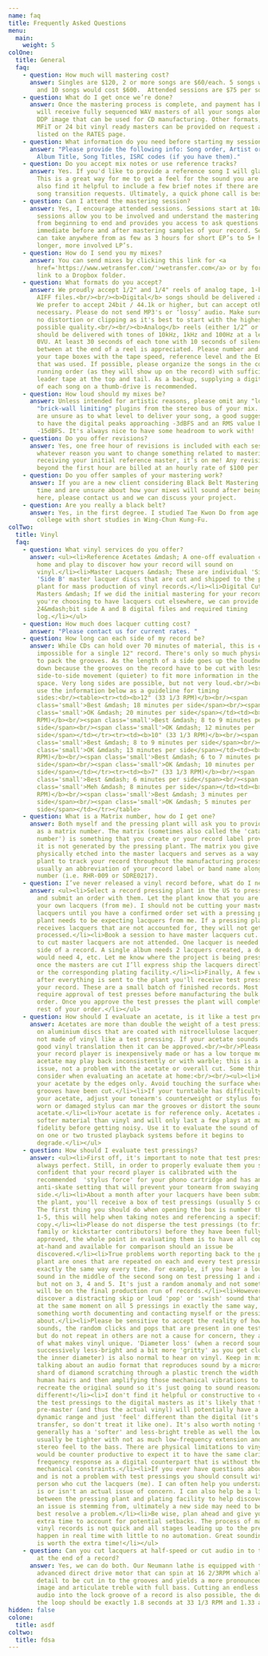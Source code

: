 ```yaml
---
name: faq
title: Frequently Asked Questions
menu:
  main:
    weight: 5
colOne:
  title: General
  faq:
    - question: How much will mastering cost?
      answer: Singles are $120, 2 or more songs are $60/each. 5 songs would cost $300
        and 10 songs would cost $600.  Attended sessions are $75 per song.
    - question: What do I get once we’re done?
      answer: Once the mastering process is complete, and payment has been made, you
        will receive fully sequenced WAV masters of all your songs along with a
        DDP image that can be used for CD manufacturing. Other formats, such as
        MFiT or 24 bit vinyl ready masters can be provided on request and are
        listed on the RATES page.
    - question: What information do you need before starting my session?
      answer: "Please provide the following info: Song order, Artist or Band name,
        Album Title, Song Titles, ISRC codes (if you have them)."
    - question: Do you accept mix notes or use reference tracks?
      answer: Yes. If you'd like to provide a reference song I will gladly accept it.
        This is a great way for me to get a feel for the sound you are after. I
        also find it helpful to include a few brief notes if there are specific
        song transition requests. Ultimately, a quick phone call is best.
    - question: Can I attend the mastering session?
      answer: Yes, I encourage attended sessions. Sessions start at 10am. Attended
        sessions allow you to be involved and understand the mastering process
        from beginning to end and provides you access to ask questions and hear
        immediate before and after mastering samples of your record. Sessions
        can take anywhere from as few as 3 hours for short EP’s to 5+ hours for
        longer, more involved LP’s.
    - question: How do I send you my mixes?
      answer: You can send mixes by clicking this link for <a
        href='https://www.wetransfer.com/'>wetransfer.com</a> or by forwarding a
        link to a Dropbox folder.
    - question: What formats do you accept?
      answer: We proudly accept 1/2" and 1/4" reels of analog tape, 1-bit DSD, WAV or
        AIFF files.<br/><br/><b>Digital</b> songs should be delivered as Stereo.
        We prefer to accept 24bit / 44.1k or higher, but can accept others if
        necessary. Please do not send MP3's or ‘lossy’ audio. Make sure there is
        no distortion or clipping as it's best to start with the highest
        possible quality.<br/><br/><b>Analog</b> reels (either 1/2” or 1/4”)
        should be delivered with tones of 10kHz, 1kHz and 100Hz at a level of
        0VU. At least 30 seconds of each tone with 10 seconds of silence in
        between at the end of a reel is appreciated. Please number and label
        your tape boxes with the tape speed, reference level and the EQ standard
        that was used. If possible, please organize the songs in the correct
        running order (as they will show up on the record) with sufficient
        leader tape at the top and tail. As a backup, supplying a digital copy
        of each song on a thumb-drive is recommended.
    - question: How loud should my mixes be?
      answer: Unless intended for artistic reasons, please omit any "loudness" or
        "brick-wall limiting" plugins from the stereo bus of your mix. If you
        are unsure as to what level to deliver your song, a good suggestion is
        to have the digital peaks approaching -3dBFS and an RMS value below
        -15dBFS. It's always nice to have some headroom to work with!
    - question: Do you offer revisions?
      answer: Yes, one free hour of revisions is included with each session. If for
        whatever reason you want to change something related to mastering after
        receiving your initial reference master, it’s on me! Any revisions
        beyond the first hour are billed at an hourly rate of $100 per hour.
    - question: Do you offer samples of your mastering work?
      answer: If you are a new client considering Black Belt Mastering for the first
        time and are unsure about how your mixes will sound after being mastered
        here, please contact us and we can discuss your project.
    - question: Are you really a black belt?
      answer: Yes, in the first degree. I studied Tae Kwon Do from age 12 through
        college with short studies in Wing-Chun Kung-Fu.
colTwo:
  title: Vinyl
  faq:
    - question: What vinyl services do you offer?
      answer: <ul><li>Reference Acetates &mdash; A one-off evaluation cut you take
        home and play to discover how your record will sound on
        vinyl.</li><li>Master Lacquers &mdash; These are individual 'Side A' and
        'Side B' master lacquer discs that are cut and shipped to the pressing
        plant for mass production of vinyl records.</li><li>Digital Cutting
        Masters &mdash; If we did the initial mastering for your record and
        you're choosing to have lacquers cut elsewhere, we can provide the
        24&mdash;bit side A and B digital files and required timing
        log.</li></ul>
    - question: How much does lacquer cutting cost?
      answer: "Please contact us for current rates. "
    - question: How long can each side of my record be?
      answer: While CDs can hold over 70 minutes of material, this is essentially
        impossible for a single 12" record. There's only so much physical space
        to pack the grooves. As the length of a side goes up the loudness goes
        down because the grooves on the record have to be cut with less
        side-to-side movement (quieter) to fit more information in the allotted
        space. Very long sides are possible, but not very loud.<br/><br/>Please
        use the information below as a guideline for timing
        sides:<br/><table><tr><td><b>12" (33 1/3 RPM)</b><br/><span
        class='small'>Best &mdash; 18 minutes per side</span><br/><span
        class='small'>OK &mdash; 20 minutes per side</span></td><td><b>12" (45
        RPM)</b><br/><span class='small'>Best &mdash; 8 to 9 minutes per
        side</span><br/><span class='small'>OK &mdash; 12 minutes per
        side</span></td></tr><tr><td><b>10" (33 1/3 RPM)</b><br/><span
        class='small'>Best &mdash; 8 to 9 minutes per side</span><br/><span
        class='small'>OK &mdash; 13 minutes per side</span></td><td><b>10" (45
        RPM)</b><br/><span class='small'>Best &mdash; 6 to 7 minutes per
        side</span><br/><span class='small'>OK &mdash; 10 minutes per
        side</span></td></tr><tr><td><b>7" (33 1/3 RPM)</b><br/><span
        class='small'>Best &mdash; 6 minutes per side</span><br/><span
        class='small'>Meh &mdash; 8 minutes per side</span></td><td><b>7" (45
        RPM)</b><br/><span class='small'>Best &mdash; 3 minutes per
        side</span><br/><span class='small'>OK &mdash; 5 minutes per
        side</span></td></tr></table>
    - question: What is a Matrix number, how do I get one?
      answer: Both myself and the pressing plant will ask you to provide what's known
        as a matrix number. The matrix (sometimes also called the 'catalog
        number') is something that you create or your record label provides you,
        it is not generated by the pressing plant. The matrix you give me is
        physically etched into the master lacquers and serves as a way for the
        plant to track your record throughout the manufacturing process. It's
        usually an abbreviation of your record label or band name along with a
        number (i.e. RHR-009 or SDRE0217).
    - question: I’ve never released a vinyl record before, what do I need to know?
      answer: <ul><li>Select a record pressing plant in the US to press your records
        and submit an order with them. Let the plant know that you are providing
        your own lacquers (from me). I should not be cutting your master
        lacquers until you have a confirmed order set with a pressing plant. The
        plant needs to be expecting lacquers from me. If a pressing plant
        receives lacquers that are not accounted for, they will not get
        processed.</li><li>Book a session to have master lacquers cut. Sessions
        to cut master lacquers are not attended. One lacquer is needed for each
        side of a record. A single album needs 2 lacquers created, a double LP
        would need 4, etc. Let me know where the project is being pressed, and
        once the masters are cut I’ll express ship the lacquers directly to it
        or the corresponding plating facility.</li><li>Finally, A few weeks
        after everything is sent to the plant you'll receive test pressings of
        your record. These are a small batch of finished records. Most plants
        require approval of test presses before manufacturing the bulk of your
        order. Once you approve the test presses the plant will complete the
        rest of your order.</li></ul>
    - question: How should I evaluate an acetate, is it like a test pressing?
      answer: Acetates are more than double the weight of a test pressing and are cut
        on aluminium discs that are coated with nitrocellulose lacquer; they are
        not made of vinyl like a test pressing. If your acetate sounds like a
        good vinyl translation then it can be approved.<br/><br/>Please note, if
        your record player is inexpensively made or has a low torque motor the
        acetate may play back inconsistently or with warble; this is a turntable
        issue, not a problem with the acetate or overall cut. Some things to
        consider when evaluating an acetate at home:<br/><br/><ul><li>Handle
        your acetate by the edges only. Avoid touching the surface where the
        grooves have been cut.</li><li>If your turntable has difficulty playing
        your acetate, adjust your tonearm's counterweight or stylus force; a
        worn or damaged stylus can mar the grooves or distort the sound of the
        acetate.</li><li>Your acetate is for reference only. Acetates are a
        softer material than vinyl and will only last a few plays at maximum
        fidelity before getting noisy. Use it to evaluate the sound of the cut
        on one or two trusted playback systems before it begins to
        degrade.</li></ul>
    - question: How should I evaluate test pressings?
      answer: <ul><li>First off, it's important to note that test pressings are not
        always perfect. Still, in order to properly evaluate them you should be
        confident that your record player is calibrated with the
        recommended  'stylus force' for your phono cartridge and has an
        anti-skate setting that will prevent your tonearm from swaying side to
        side.</li><li>About a month after your lacquers have been submitted to
        the plant, you'll receive a box of test pressings (usually 5 copies).
        The first thing you should do when opening the box is number the tests
        1-5, this will help when taking notes and referencing a specific
        copy.</li><li>Please do not disperse the test pressings (to friends or
        family or kickstarter contributors) before they have been fully
        approved, the whole point in evaluating them is to have all copies
        at-hand and available for comparison should an issue be
        discovered.</li><li>True problems worth reporting back to the pressing
        plant are ones that are repeated on each and every test pressing in
        exactly the same way every time. For example, if you hear a loud 'zip'
        sound in the middle of the second song on test pressing 1 and again on 2
        but not on 3, 4 and 5. It's just a random anomaly and not something that
        will be on the final production run of records.</li><li>However, if you
        discover a distracting skip or loud 'pop' or 'swish' sound that happens
        at the same moment on all 5 pressings in exactly the same way, this is
        something worth documenting and contacting myself or the pressing plant
        about.</li><li>Please be sensitive to accept the reality of how vinyl
        sounds, the random clicks and pops that are present in one test pressing
        but do not repeat in others are not a cause for concern, they are part
        of what makes vinyl unique. 'Diameter loss' (when a record sounds
        successively less-bright and a bit more 'gritty' as you get closer to
        the inner diameter) is also normal to hear on vinyl. Keep in mind, we're
        talking about an audio format that reproduces sound by a microscopic
        shard of diamond scratching through a plastic trench the width of two
        human hairs and then amplifying those mechanical vibrations to then
        recreate the original sound so it's just going to sound reasonably
        different!</li><li>I don't find it helpful or constructive to compare
        the test pressings to the digital masters as it's likely that the vinyl
        pre-master (and thus the actual vinyl) will potentially have a bit more
        dynamic range and just 'feel' different than the digital (it's not a 1:1
        transfer, so don't treat it like one). It's also worth noting that vinyl
        generally has a 'softer' and less-bright treble as well the low-end will
        usually be tighter with not as much low-frequency extension and less
        stereo feel to the bass. There are physical limitations to vinyl and it
        would be counter productive to expect it to have the same clarity and
        frequency response as a digital counterpart that is without the same
        mechanical constraints.</li><li>If you ever have questions about what is
        and is not a problem with test pressings you should consult with the
        person who cut the lacquers (me). I can often help you understand what
        is or isn't an actual issue of concern. I can also help be a liaison
        between the pressing plant and plating facility to help discover where
        an issue is stemming from, ultimately a new side may need to be cut to
        best resolve a problem.</li><li>Be wise, plan ahead and give yourself
        extra time to account for potential setbacks. The process of making
        vinyl records is not quick and all stages leading up to the pressing
        happen in real time with little to no automation. Great sounding vinyl
        is worth the extra time!</li></ul>
    - question: Can you cut lacquers at half-speed or cut audio in to the lock groove
        at the end of a record?
      answer: Yes, we can do both. Our Neumann lathe is equipped with the most
        advanced direct drive motor that can spin at 16 2/3RPM which allows more
        detail to be cut in to the grooves and yields a more pronounced stereo
        image and articulate treble with full bass. Cutting an endless loop of
        audio into the lock groove of a record is also possible, the duration of
        the loop should be exactly 1.8 seconds at 33 1/3 RPM and 1.33 at 45 RPM.
hidden: false
colone:
  title: asdf
coltwo:
  title: fdsa
---
```

